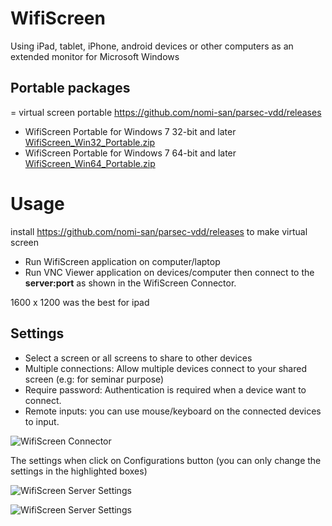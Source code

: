 # WifiScreen
Using  iPad, tablet, iPhone, android devices or other computers as an extended monitor for Microsoft Windows

## Portable packages
= virtual screen portable https://github.com/nomi-san/parsec-vdd/releases
- WifiScreen Portable for Windows 7 32-bit and later  [WifiScreen_Win32_Portable.zip](https://github.com/trietho/wifiscreen/releases/download/1.0/WifiScreen_Win32_Portable.zip)
- WifiScreen Portable for Windows 7 64-bit and later  [WifiScreen_Win64_Portable.zip](https://github.com/trietho/wifiscreen/releases/download/1.0/WifiScreen_Win64_Portable.zip)

# Usage

install https://github.com/nomi-san/parsec-vdd/releases to make virtual screen

- Run WifiScreen application on computer/laptop
- Run VNC Viewer application on devices/computer then connect to the **server:port** as shown in the WifiScreen Connector.

1600 x 1200 was the best for ipad 


## Settings
- Select a screen or all screens to share to other devices
- Multiple connections: Allow multiple devices connect to your shared screen (e.g: for seminar purpose)
- Require password: Authentication is required when a device want to connect.
- Remote inputs: you can use mouse/keyboard on the connected devices to input. 

![WifiScreen Connector](screenshoots/WifiScreenConnector.png)

The settings when click on Configurations button (you can only change the settings in the highlighted boxes)

![WifiScreen Server Settings](screenshoots/WifiScreenServerConfiguration.png)

![WifiScreen Server Settings](screenshoots/WifiScreenConfiguration2.png)


